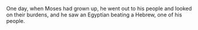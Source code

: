 One day, when Moses had grown up, he went out to his people and looked on their burdens, and he saw an Egyptian beating a Hebrew, one of his people.

